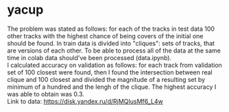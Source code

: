 # yacup
The problem was stated as follows: for each of the tracks in test data 100 other tracks with the highest chance of being covers of the initial one should be found. In train data is divided into "cliques": sets of tracks, that are versions of each other. To be able to process all of the data at the same time in colab data should've been processed (data.ipynb).  
I calculated accuracy on validation as follows: for each track from validation set of 100 closest were found, then I found the intersection between real clique and 100 closest and divided the magnitude of a resulting set by minimum of a hundred and the lengh of the clique. The highest accuracy I was able to obtain was 0.3.  
Link to data: https://disk.yandex.ru/d/RjMQIusMf6_L4w

